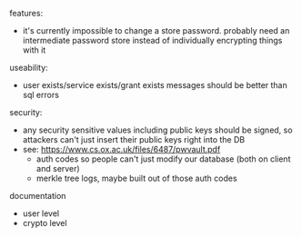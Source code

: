 features:
* it's currently impossible to change a store password. probably need an intermediate password store instead of individually encrypting things with it

useability:
  * user exists/service exists/grant exists messages should be better than sql errors

security:
* any security sensitive values including public keys should be signed, so attackers can't just insert their public keys right into the DB
* see: https://www.cs.ox.ac.uk/files/6487/pwvault.pdf
  - auth codes so people can't just modify our database (both on client and server)
  - merkle tree logs, maybe built out of those auth codes

documentation
* user level
* crypto level
